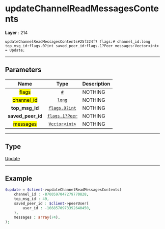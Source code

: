 # updateChannelReadMessagesContents

**Layer** : 214

```tl
updateChannelReadMessagesContents#25f324f7 flags:# channel_id:long top_msg_id:flags.0?int saved_peer_id:flags.1?Peer messages:Vector<int> = Update;
```

---

## Parameters

| Name | Type | Description |
| :---: | :---: | :--- |
| <mark>flags</mark> | [`#`](type/#) | NOTHING |
| <mark>channel_id</mark> | [`long`](type/long) | NOTHING |
| **top_msg_id** | [`flags.0?int`](type/int) | NOTHING |
| **saved_peer_id** | [`flags.1?Peer`](type/Peer) | NOTHING |
| <mark>messages</mark> | [`Vector<int>`](type/int) | NOTHING |

---

## Type

[Update](type/Update)

---

## Example

```php
$update = $client->updateChannelReadMessagesContents(
	channel_id : -8700597047279770828,
	top_msg_id : 49,
	saved_peer_id : $client->peerUser(
		user_id : -1668570973392640450,
	),
	messages : array(74),
);
```